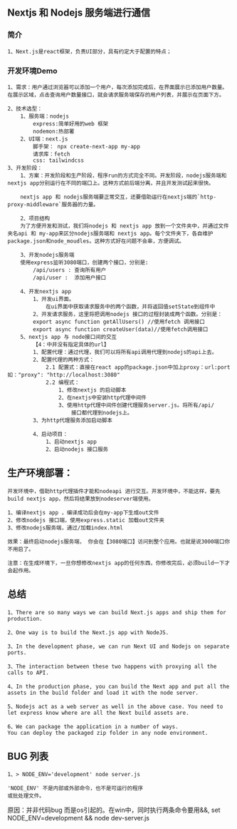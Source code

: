 ## Nextjs 和 Nodejs 服务端进行通信

### 简介
    1、Next.js是react框架，负责UI部分，具有约定大于配置的特点；

### 开发环境Demo
    1、需求：用户通过浏览器可以添加一个用户，每次添加完成后，在界面展示已添加用户数量。在展示区域，点击查询用户数量接口，就会请求服务端保存的用户列表，并展示在页面下方。

    2、技术选型：
        1、服务端：nodejs
            express:简单好用的web 框架
            nodemon:热部署
        2、UI端：next.js
            脚手架： npx create-next-app my-app
            请求库：fetch
            css: tailwindcss
    3、开发阶段：
        1、方案：开发阶段和生产阶段，程序run的方式完全不同。开发阶段，nodejs服务端和nextjs app分别运行在不同的端口上。这种方式前后端分离，并且开发测试起来很快。

        nextjs app 和 nodejs服务端要正常交互，还要借助运行在nextjs端的`http-proxy-middleware`服务器的力量。      

        2、项目结构
        为了方便开发和测试，我们将nodejs 和 nextjs app 放到一个文件夹中，并通过文件夹名api 和 my-app来区分nodejs服务端和 nextjs app。每个文件夹下，各自维护package.json和node_moudles。这种方式好在问题不会串，方便调试。

        3、开发nodejs服务端
        使用express监听3080端口，创建两个接口，分别是:
            /api/users : 查询所有用户
            /api/user :  添加用户接口

        4、开发nextjs app
            1、开发ui界面。
                在ui界面中获取请求服务中的两个函数，并将返回值setState到组件中
            2、开发请求服务，这里将把调用nodejs 接口的过程封装成两个函数。分别是：
            export async function getAllUsers() //使用fetch 调用接口
            export async function createUser(data)//使用fetch调用接口
        5、nextjs app 与 node接口间的交互
            【4：中并没有指定具体的url】
            1、配置代理：通过代理，我们可以将所有api调用代理到nodejs的api上去。
            2、配置代理的两种方式：
                2.1 配置式：直接在react app的package.json中加上proxy：url:port 如："proxy": "http://localhost:3080"
                2.2 编程式：
                    1、修改nextjs 的启动脚本
                    2、在nextjs中安装http代理中间件
                    3、使用http代理中间件创建代理服务server.js。将所有/api/
                        接口都代理到nodejs上。
            3、为http代理服务添加启动脚本

            4、启动项目：
                1、启动nextjs app
                2、启动nodejs 接口服务

## 生产环境部署：
    开发环境中，借助http代理插件才能和nodeapi 进行交互。开发环境中，不能这样，要先build nextjs app，然后将结果放到nodeserver端使用。     

    1、编译nextjs app ，编译成功后会在my-app下生成out文件        
    2、修改nodejs 接口端，使用express.static 加载out文件夹
    3、修改nodejs服务端，通过/加载index.html

    效果：最终启动nodejs服务端， 你会在【3080端口】访问到整个应用。也就是说3000端口你不用启了。

    注意：在生成环境下，一旦你想修改nextjs app的任何东西，你修改完后，必须build一下才会起作用。

## 总结
    1、There are so many ways we can build Next.js apps and ship them for production.
    
    2、One way is to build the Next.js app with NodeJS.
    
    3、In the development phase, we can run Next UI and Nodejs on separate ports.
    
    3、The interaction between these two happens with proxying all the calls to API.
    
    4、In the production phase, you can build the Next app and put all the assets in the build folder and load it with the node server.
    
    5、Nodejs act as a web server as well in the above case. You need to let express know where are all the Next build assets are.
    
    6、We can package the application in a number of ways.
    You can deploy the packaged zip folder in any node environment.

## BUG 列表
```
1、> NODE_ENV='development' node server.js

'NODE_ENV' 不是内部或外部命令，也不是可运行的程序
或批处理文件。
```
原因：并非代码bug 而是os引起的。在win中，同时执行两条命令要用&&,
set NODE_ENV=development && node dev-server.js
